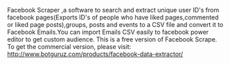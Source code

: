 Facebook Scraper ,a software to search and extract unique user ID's from facebook pages(Exports ID's of people who have liked pages,commented or liked page posts),groups, posts and events to a CSV file and convert it to Facebook Emails.You can import Emails CSV easily to facebook power editor to get custom audience.
This is a free version of Facebook Scrape. To get the commercial version, please visit:
http://www.botguruz.com/products/facebook-data-extractor/
